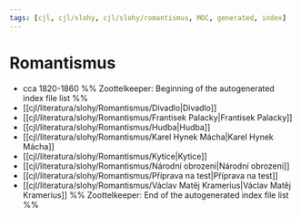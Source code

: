 ```yaml
---
tags: [cjl, cjl/slohy, cjl/slohy/romantismus, MOC, generated, index]
---
```

# Romantismus
- cca 1820-1860
%% Zoottelkeeper: Beginning of the autogenerated index file list  %%
-  [[cjl/literatura/slohy/Romantismus/Divadlo|Divadlo]]
-  [[cjl/literatura/slohy/Romantismus/Frantisek Palacky|Frantisek Palacky]]
-  [[cjl/literatura/slohy/Romantismus/Hudba|Hudba]]
-  [[cjl/literatura/slohy/Romantismus/Karel Hynek Mácha|Karel Hynek Mácha]]
-  [[cjl/literatura/slohy/Romantismus/Kytice|Kytice]]
-  [[cjl/literatura/slohy/Romantismus/Národní obrozeni|Národní obrozeni]]
-  [[cjl/literatura/slohy/Romantismus/Příprava na test|Příprava na test]]
-  [[cjl/literatura/slohy/Romantismus/Václav Matěj Kramerius|Václav Matěj Kramerius]]
%% Zoottelkeeper: End of the autogenerated index file list  %%
